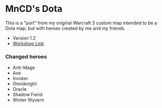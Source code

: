 # MnCD's Dota #

This is a "port" from my original Warcraft 3 custom map intended to be a Dota map, but with heroes created by me and my friends.

* Version 1.2
* [Workshop Link](http://steamcommunity.com/sharedfiles/filedetails/?id=657306817)

### Changed heroes ###

* Anti-Mage
* Axe
* Invoker
* Omniknight
* Oracle
* Shadow Fiend
* Winter Wyvern